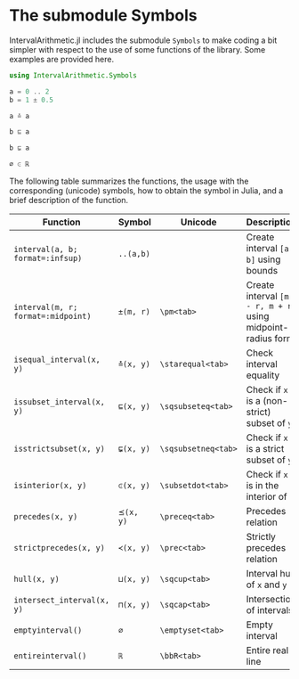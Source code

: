 # The submodule Symbols

IntervalArithmetic.jl includes the submodule `Symbols` to make coding
a bit simpler with respect to the use of some functions of the
library. Some examples are provided here.

```julia
using IntervalArithmetic.Symbols

a = 0 .. 2
b = 1 ± 0.5
```

```julia
a ≛ a
```

```julia
b ⊑ a
```

```julia
b ⋤ a
```

```julia
∅ ⪽ ℝ
```

The following table summarizes the functions, the usage with the corresponding
(unicode) symbols, how to obtain the symbol in Julia, and a brief description
of the function.

| Function                           | Symbol    | Unicode             | Description                                                 |
|------------------------------------|-----------|---------------------|------------------------------------------------------------|
| `interval(a, b; format=:infsup)`   | `..(a,b)` |                     | Create interval `[a, b]` using bounds                       |
| `interval(m, r; format=:midpoint)` | `±(m, r)` | `\pm<tab>`          | Create interval `[m - r, m + r]` using midpoint-radius form                             |
| `isequal_interval(x, y)`           | `≛(x, y)` | `\starequal<tab>`   | Check interval equality                                         |
| `issubset_interval(x, y)`          | `⊑(x, y)` | `\sqsubseteq<tab>`  | Check if `x` is a (non-strict) subset of `y`                                           |
| `isstrictsubset(x, y)`             | `⋤(x, y)` | `\sqsubsetneq<tab>` | Check if `x` is a strict subset of `y`                                              |
| `isinterior(x, y)`                 | `⪽(x, y)` | `\subsetdot<tab>`   | Check if `x` is in the interior of `y`                                              |
| `precedes(x, y)`                   | `⪯(x, y)` | `\preceq<tab>`      | Precedes relation                                         |
| `strictprecedes(x, y)`             | `≺(x, y)` | `\prec<tab>`        | Strictly precedes relation                                         |
| `hull(x, y)`                       | `⊔(x, y)` | `\sqcup<tab>`       | Interval hull of `x` and `y`                                              |
| `intersect_interval(x, y)`         | `⊓(x, y)` | `\sqcap<tab>`       | Intersection of intervals                                        |
| `emptyinterval()`                  | `∅`       | `\emptyset<tab>`    | Empty interval                                         |
| `entireinterval()`                 | `ℝ`       | `\bbR<tab>`         | Entire real line                                             |
